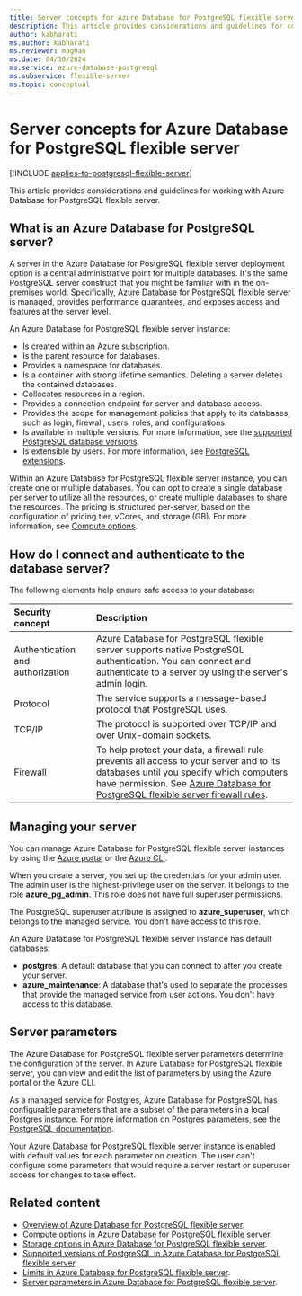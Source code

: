 ```yaml
---
title: Server concepts for Azure Database for PostgreSQL flexible server
description: This article provides considerations and guidelines for configuring and managing Azure Database for PostgreSQL flexible server.
author: kabharati
ms.author: kabharati
ms.reviewer: maghan
ms.date: 04/30/2024
ms.service: azure-database-postgresql
ms.subservice: flexible-server
ms.topic: conceptual
---
```


# Server concepts for Azure Database for PostgreSQL flexible server

[!INCLUDE [applies-to-postgresql-flexible-server](~/reusable-content/ce-skilling/azure/includes/postgresql/includes/applies-to-postgresql-flexible-server.md)]

This article provides considerations and guidelines for working with Azure Database for PostgreSQL flexible server.

## What is an Azure Database for PostgreSQL server?

A server in the Azure Database for PostgreSQL flexible server deployment option is a central administrative point for multiple databases. It's the same PostgreSQL server construct that you might be familiar with in the on-premises world. Specifically, Azure Database for PostgreSQL flexible server is managed, provides performance guarantees, and exposes access and features at the server level.

An Azure Database for PostgreSQL flexible server instance:

- Is created within an Azure subscription.
- Is the parent resource for databases.
- Provides a namespace for databases.
- Is a container with strong lifetime semantics. Deleting a server deletes the contained databases.
- Collocates resources in a region.
- Provides a connection endpoint for server and database access.
- Provides the scope for management policies that apply to its databases, such as login, firewall, users, roles, and configurations.
- Is available in multiple versions. For more information, see the [supported PostgreSQL database versions](concepts-supported-versions.md).
- Is extensible by users. For more information, see [PostgreSQL extensions](../extensions/how-to-allow-extensions.md).

Within an Azure Database for PostgreSQL flexible server instance, you can create one or multiple databases. You can opt to create a single database per server to utilize all the resources, or create multiple databases to share the resources. The pricing is structured per-server, based on the configuration of pricing tier, vCores, and storage (GB). For more information, see [Compute options](concepts-compute.md).

## How do I connect and authenticate to the database server?

The following elements help ensure safe access to your database:

| Security concept | Description |
| :-- | :-- |
| Authentication and authorization | Azure Database for PostgreSQL flexible server supports native PostgreSQL authentication. You can connect and authenticate to a server by using the server's admin login. |
| Protocol | The service supports a message-based protocol that PostgreSQL uses. |
| TCP/IP | The protocol is supported over TCP/IP and over Unix-domain sockets. |
| Firewall | To help protect your data, a firewall rule prevents all access to your server and to its databases until you specify which computers have permission. See [Azure Database for PostgreSQL flexible server firewall rules](how-to-manage-firewall-portal.md). |

## Managing your server

You can manage Azure Database for PostgreSQL flexible server instances by using the [Azure portal](https://portal.azure.com) or the [Azure CLI](/cli/azure/postgres).

When you create a server, you set up the credentials for your admin user. The admin user is the highest-privilege user on the server. It belongs to the role **azure_pg_admin**. This role does not have full superuser permissions.

The PostgreSQL superuser attribute is assigned to **azure_superuser**, which belongs to the managed service. You don't have access to this role.

An Azure Database for PostgreSQL flexible server instance has default databases:

- **postgres**: A default database that you can connect to after you create your server.
- **azure_maintenance**: A database that's used to separate the processes that provide the managed service from user actions. You don't have access to this database.

## Server parameters

The Azure Database for PostgreSQL flexible server parameters determine the configuration of the server. In Azure Database for PostgreSQL flexible server, you can view and edit the list of parameters by using the Azure portal or the Azure CLI.

As a managed service for Postgres, Azure Database for PostgreSQL has configurable parameters that are a subset of the parameters in a local Postgres instance. For more information on Postgres parameters, see the [PostgreSQL documentation](https://www.postgresql.org/docs/current/static/runtime-config.html).

Your Azure Database for PostgreSQL flexible server instance is enabled with default values for each parameter on creation. The user can't configure some parameters that would require a server restart or superuser access for changes to take effect.

## Related content

- [Overview of Azure Database for PostgreSQL flexible server](overview.md).
- [Compute options in Azure Database for PostgreSQL flexible server](concepts-compute.md).
- [Storage options in Azure Database for PostgreSQL flexible server](concepts-storage.md).
- [Supported versions of PostgreSQL in Azure Database for PostgreSQL flexible server](concepts-supported-versions.md).
- [Limits in Azure Database for PostgreSQL flexible server](concepts-limits.md).
- [Server parameters in Azure Database for PostgreSQL flexible server](concepts-server-parameters.md).